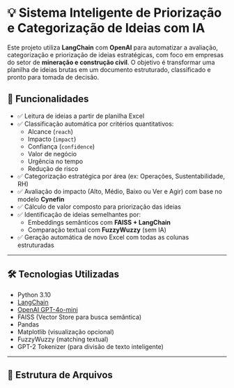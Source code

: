 # 💡 Sistema Inteligente de Priorização e Categorização de Ideias com IA

Este projeto utiliza **LangChain** com **OpenAI** para automatizar a avaliação, categorização e priorização de ideias estratégicas, com foco em empresas do setor de **mineração e construção civil**. O objetivo é transformar uma planilha de ideias brutas em um documento estruturado, classificado e pronto para tomada de decisão.

## 🚀 Funcionalidades

- ✅ Leitura de ideias a partir de planilha Excel
- ✅ Classificação automática por critérios quantitativos:
  - Alcance (`reach`)
  - Impacto (`impact`)
  - Confiança (`confidence`)
  - Valor de negócio
  - Urgência no tempo
  - Redução de risco
- ✅ Categorização estratégica por área (ex: Operações, Sustentabilidade, RH)
- ✅ Avaliação do impacto (Alto, Médio, Baixo ou Ver e Agir) com base no modelo **Cynefin**
- ✅ Cálculo de valor composto para priorização das ideias
- ✅ Identificação de ideias semelhantes por:
  - Embeddings semânticos com **FAISS + LangChain**
  - Comparação textual com **FuzzyWuzzy** (sem IA)
- ✅ Geração automática de novo Excel com todas as colunas estruturadas

---

## 🛠️ Tecnologias Utilizadas

- Python 3.10
- [LangChain](https://www.langchain.com/)
- [OpenAI GPT-4o-mini](https://platform.openai.com/)
- FAISS (Vector Store para busca semântica)
- Pandas
- Matplotlib (visualização opcional)
- FuzzyWuzzy (matching textual)
- GPT-2 Tokenizer (para divisão de texto inteligente)

---

## 📂 Estrutura de Arquivos


